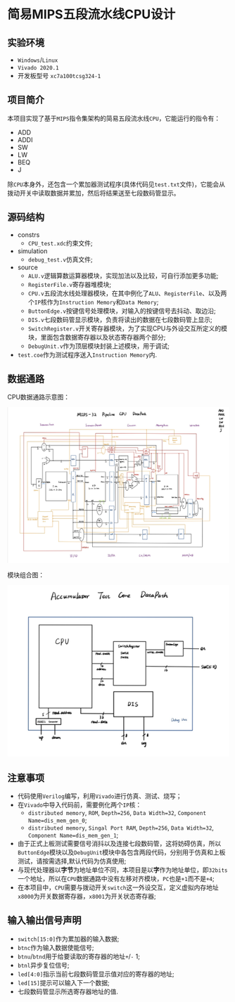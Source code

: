 # 简易MIPS五段流水线CPU设计

## 实验环境

- `Windows`/`Linux`
- `Vivado 2020.1`
- 开发板型号 `xc7a100tcsg324-1`

## 项目简介

本项目实现了基于`MIPS`指令集架构的简易五段流水线`CPU`，它能运行的指令有：

- ADD
- ADDI
- SW
- LW
- BEQ
- J
  
除`CPU`本身外，还包含一个累加器测试程序(具体代码见`test.txt`文件)，它能会从拨动开关中读取数据并累加，然后将结果送至七段数码管显示。

## 源码结构

- constrs
  - `CPU_test.xdc`约束文件;
- simulation
  - `debug_test.v`仿真文件;
- source
  - `ALU.v`逻辑算数运算器模块，实现加法以及比较，可自行添加更多功能;
  - `RegisterFile.v`寄存器堆模块;
  - `CPU.v`五段流水线处理器模块，在其中例化了`ALU`、`RegisterFile`、以及两个`IP`核作为`Instruction Memory`和`Data Memory`;
  - `ButtonEdge.v`按键信号处理模块，对输入的按键信号去抖动、取边沿;
  - `DIS.v`七段数码管显示模块，负责将读出的数据在七段数码管上显示;
  - `SwitchRegister.v`开关寄存器模块，为了实现CPU与外设交互所定义的模块，里面包含数据寄存器以及状态寄存器两个部分;
  - `DebugUnit.v`作为顶层模块封装上述模块，用于调试;
- `test.coe`作为测试程序送入`Instruction Memory`内.

## 数据通路

CPU数据通路示意图：

![Data_Path](/pictures/Data_Path.PNG)

模块组合图：

![Modules](/pictures/Modules.PNG)

## 注意事项

- 代码使用`Verilog`编写，利用`Vivado`进行仿真、测试、烧写；
- 在`Vivado`中导入代码前，需要例化两个`IP`核：
  - `distributed memory`, `ROM`, `Depth=256`, `Data Width=32`, `Component Name=dis_mem_gen_0`;
  - `distributed memory`, `Singal Port RAM`, `Depth=256`, `Data Width=32`, `Component Name=dis_mem_gen_1`;
- 由于正式上板测试需要信号消抖以及连接七段数码管，这将妨碍仿真，所以`ButtonEdge`模块以及`DebugUnit`模块中各包含两段代码，分别用于仿真和上板测试，请按需选择,默认代码为仿真使用;
- 与现代处理器以**字节**为地址单位不同，本项目是以**字**作为地址单位，即`32bits`一个地址，所以在`CPU`数据通路中没有左移对齐模块，`PC`也是`+1`而不是`+4`;
- 在本项目中，`CPU`需要与拨动开关`switch`这一外设交互，定义虚拟内存地址`x8000`为开关数据寄存器，`x8001`为开关状态寄存器;

## 输入输出信号声明

- `switch[15:0]`作为累加器的输入数据;
- `btnc`作为输入数据使能信号;
- `btnu`/`btnd`用于给要读取的寄存器的地址`+`/`-` 1;
- `btnl`异步复位信号;
- `led[4:0]`指示当前七段数码管显示值对应的寄存器的地址;
- `led[15]`提示可以输入下一个数据;
- 七段数码管显示所选寄存器地址的值.
